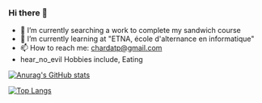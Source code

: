 ### Hi there 👋


- 🔭 I’m currently searching a work to complete my sandwich course
- 🌱 I’m currently learning at "ETNA, école d'alternance en informatique"
- 📫 How to reach me: chardatp@gmail.com
- hear_no_evil Hobbies include, Eating


[![Anurag's GitHub stats](https://github-readme-stats.vercel.app/api?username=P-CHARDAT&count_private=true&hide=stars,issues,contribs&show_icons=true&theme=gotham&custom_title=My_Stats)](https://github.com/anuraghazra/github-readme-stats)



[![Top Langs](https://github-readme-stats.vercel.app/api/top-langs/?username=P-CHARDAT&langs_count=8&layout=compact&theme=gotham)](https://github.com/anuraghazra/github-readme-stats)

